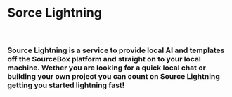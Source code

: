 # Sorce Lightning
<br/>

### Source Lightning is a service to provide local AI and templates off the SourceBox platform and straight on to your local machine. Wether you are looking for a quick local chat or building your own project you can count on Source Lightning getting you started lightning fast!
